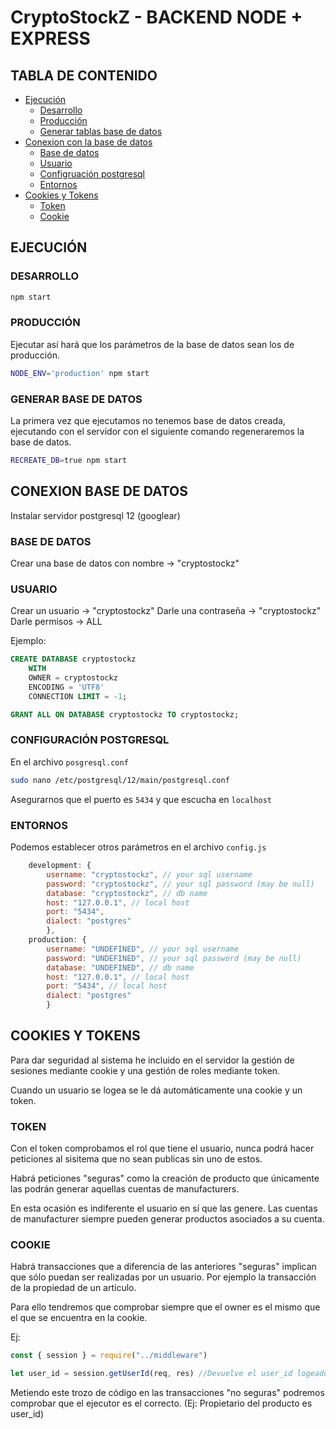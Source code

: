 # CryptoStockZ - BACKEND NODE + EXPRESS

## TABLA DE CONTENIDO
<!--ts-->
   * [Ejecución](#ejecución)
      * [Desarrollo](#desarrollo)
      * [Producción](#producción)
      * [Generar tablas base de datos](#generar-base-de-datos)
   * [Conexion con la base de datos](#conexion-con-la-base-de-datos)
      * [Base de datos](#base-de-datos)
      * [Usuario](#usuario)
      * [Configruación postgresql](#configuración-postgresql)
      * [Entornos](#entornos)
   * [Cookies y Tokens](#cookies-y-tokens)
      * [Token](#token)
      * [Cookie](#cookie)
<!--te-->

## EJECUCIÓN
### DESARROLLO

``` bash
npm start
```

### PRODUCCIÓN

Ejecutar así hará que los parámetros de la base de datos sean los de producción.

``` bash
NODE_ENV='production' npm start
```


### GENERAR BASE DE DATOS

La primera vez que ejecutamos no tenemos base de datos creada, ejecutando con el servidor con el siguiente comando regeneraremos la base de datos.

``` bash
RECREATE_DB=true npm start
```


## CONEXION BASE DE DATOS

Instalar servidor postgresql 12 (googlear)

### BASE DE DATOS
Crear una base de datos con nombre -> "cryptostockz"

### USUARIO
Crear un usuario -> "cryptostockz"
Darle una contraseña -> "cryptostockz"
Darle permisos -> ALL


Ejemplo:
``` sql
CREATE DATABASE cryptostockz
    WITH 
    OWNER = cryptostockz
    ENCODING = 'UTF8'
    CONNECTION LIMIT = -1;

GRANT ALL ON DATABASE cryptostockz TO cryptostockz;
```

### CONFIGURACIÓN POSTGRESQL

En el archivo `posgresql.conf`

``` bash
sudo nano /etc/postgresql/12/main/postgresql.conf 
```

Asegurarnos que el puerto es `5434` y que escucha en `localhost`


### ENTORNOS 
Podemos establecer otros parámetros en el archivo `config.js`

``` js
    development: {
        username: "cryptostockz", // your sql username
        password: "cryptostockz", // your sql password (may be null)
        database: "cryptostockz", // db name
        host: "127.0.0.1", // local host
        port: "5434",
        dialect: "postgres"
        },
    production: {
        username: "UNDEFINED", // your sql username
        password: "UNDEFINED", // your sql password (may be null)
        database: "UNDEFINED", // db name
        host: "127.0.0.1", // local host
        port: "5434", // local host
        dialect: "postgres"
        }
```


## COOKIES Y TOKENS

Para dar seguridad al sistema he incluido en el servidor la gestión de sesiones mediante cookie y una gestión de roles mediante token.

Cuando un usuario se logea se le dá automáticamente una cookie y un token. 

### TOKEN
Con el token comprobamos el rol que tiene el usuario, nunca podrá hacer peticiones al sisitema que no sean publicas sin uno de estos.

Habrá peticiones "seguras" como la creación de producto que únicamente las podrán generar aquellas cuentas de manufacturers.

En esta ocasión es indiferente el usuario en sí que las genere. Las cuentas de manufacturer siempre pueden generar productos asociados a su cuenta.

### COOKIE
Habrá transacciones que a diferencia de las anteriores "seguras" implican que sólo puedan ser realizadas por un usuario. Por ejemplo la transacción de la propiedad de un artículo.

Para ello tendremos que comprobar siempre que el owner es el mismo que el que se encuentra en la cookie.

Ej:
``` js
const { session } = require("../middleware")

let user_id = session.getUserId(req, res) //Devuelve el user_id logeado
```

Metiendo este trozo de código en las transacciones "no seguras" podremos comprobar que el ejecutor es el correcto. (Ej: Propietario del producto es user_id)

